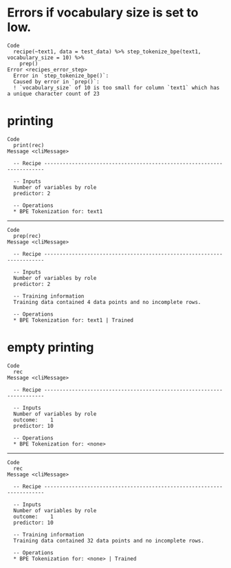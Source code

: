 # Errors if vocabulary size is set to low.

    Code
      recipe(~text1, data = test_data) %>% step_tokenize_bpe(text1, vocabulary_size = 10) %>%
        prep()
    Error <recipes_error_step>
      Error in `step_tokenize_bpe()`:
      Caused by error in `prep()`:
      ! `vocabulary_size` of 10 is too small for column `text1` which has a unique character count of 23

# printing

    Code
      print(rec)
    Message <cliMessage>
      
      -- Recipe ----------------------------------------------------------------------
      
      -- Inputs 
      Number of variables by role
      predictor: 2
      
      -- Operations 
      * BPE Tokenization for: text1

---

    Code
      prep(rec)
    Message <cliMessage>
      
      -- Recipe ----------------------------------------------------------------------
      
      -- Inputs 
      Number of variables by role
      predictor: 2
      
      -- Training information 
      Training data contained 4 data points and no incomplete rows.
      
      -- Operations 
      * BPE Tokenization for: text1 | Trained

# empty printing

    Code
      rec
    Message <cliMessage>
      
      -- Recipe ----------------------------------------------------------------------
      
      -- Inputs 
      Number of variables by role
      outcome:    1
      predictor: 10
      
      -- Operations 
      * BPE Tokenization for: <none>

---

    Code
      rec
    Message <cliMessage>
      
      -- Recipe ----------------------------------------------------------------------
      
      -- Inputs 
      Number of variables by role
      outcome:    1
      predictor: 10
      
      -- Training information 
      Training data contained 32 data points and no incomplete rows.
      
      -- Operations 
      * BPE Tokenization for: <none> | Trained

